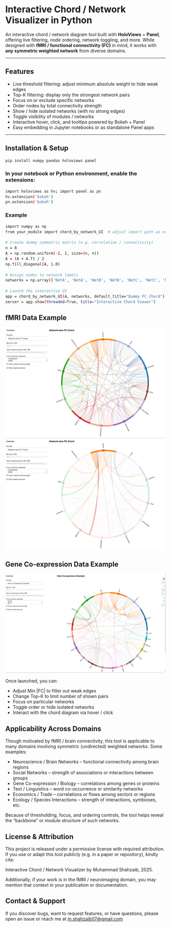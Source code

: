 # Interactive Chord / Network Visualizer in Python

An interactive chord / network diagram tool built with **HoloViews** + **Panel**, offering live filtering, node ordering, network toggling, and more. While designed with **fMRI / functional connectivity (FC)** in mind, it works with **any symmetric weighted network** from diverse domains.

---

## Features

- Live threshold filtering: adjust minimum absolute weight to hide weak edges  
- Top-K filtering: display only the strongest network pairs  
- Focus on or exclude specific networks  
- Order nodes by total connectivity strength  
- Show / hide isolated networks (with no strong edges)  
- Toggle visibility of modules / networks  
- Interactive hover, click, and tooltips powered by Bokeh + Panel  
- Easy embedding in Jupyter notebooks or as standalone Panel apps  

---

## Installation & Setup

```bash
pip install numpy pandas holoviews panel
```

### In your notebook or Python environment, enable the extensions:
```bash
import holoviews as hv; import panel as pn
hv.extension('bokeh')
pn.extension('bokeh')
```


### Example
```bash
import numpy as np
from your_module import chord_by_network_UI  # adjust import path as needed

# Create dummy symmetric matrix (e.g. correlation / connectivity)
n = 8
A = np.random.uniform(-1, 1, size=(n, n))
A = (A + A.T) / 2
np.fill_diagonal(A, 1.0)

# Assign nodes to network labels
networks = np.array(['NetA', 'NetA', 'NetB', 'NetB', 'NetC', 'NetC', 'NetD', 'NetD'])

# Launch the interactive UI
app = chord_by_network_UI(A, networks, default_title="Dummy FC Chord")
server = app.show(threaded=True, title="Interactive Chord Viewer")
```

## fMRI Data Example
![My Tool Screenshot](/images/Chord1.PNG)
![My Tool Screenshot](/images/Chord2.PNG)

## Gene Co-expression Data Example
![My Tool Screenshot](/images/Gene_.PNG)

Once launched, you can:
- Adjust Min |FC| to filter out weak edges
- Change Top-K to limit number of shown pairs
- Focus on particular networks
- Toggle order or hide isolated networks
- Interact with the chord diagram via hover / click

## Applicability Across Domains

Though motivated by fMRI / brain connectivity, this tool is applicable to many domains involving symmetric (undirected) weighted networks. Some examples:

- Neuroscience / Brain Networks – functional connectivity among brain regions
- Social Networks – strength of associations or interactions between groups
- Gene Co-expression / Biology – correlations among genes or proteins
- Text / Linguistics – word co-occurrence or similarity networks
- Economics / Trade – correlations or flows among sectors or regions
- Ecology / Species Interactions – strength of interactions, symbioses, etc.

Because of thresholding, focus, and ordering controls, the tool helps reveal the “backbone” or module structure of such networks.

## License & Attribution

This project is released under a permissive license with required attribution.
If you use or adapt this tool publicly (e.g. in a paper or repository), kindly cite:

Interactive Chord / Network Visualizer by Muhammad Shahzaib, 2025.

Additionally, if your work is in the fMRI / neuroimaging domain, you may mention that context in your publication or documentation.

## Contact & Support

If you discover bugs, want to request features, or have questions, please open an issue or reach me at m.shahzaib07@gmail.com

